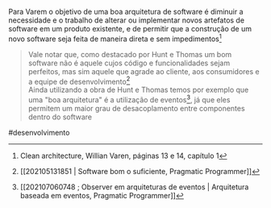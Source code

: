 Para Varem o objetivo de uma boa arquitetura de software é diminuir a necessidade e o trabalho de alterar ou implementar novos artefatos de software em um produto existente, e de permitir que a construção de um novo software seja feita de maneira direta e sem impedimentos[^1]
> Vale notar que, como destacado por Hunt e Thomas um bom software não é aquele cujos código e funcionalidades sejam perfeitos, mas sim aquele que agrade ao cliente, aos consumidores e a equipe de desenvolvimento[^2]  
> Ainda utilizando a obra de Hunt e Thomas temos por exemplo que uma "boa arquitetura" é a utilização de eventos[^3], já que eles permitem um maior grau de desacoplamento entre componentes dentro do software

[^1]: Clean architecture, Willian Varen, páginas 13 e 14, capítulo 1  
[^2]: [[202105131851 | Software bom o suficiente, Pragmatic Programmer]]  
[^3]: [[202107060748 ; Observer em arquiteturas de eventos | Arquitetura baseada em eventos, Pragmatic Programmer]]

#desenvolvimento
